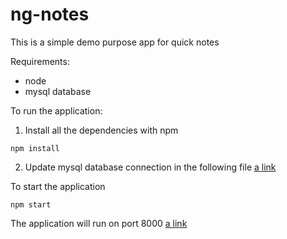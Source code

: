 # ng-notes
This is a simple demo purpose app for quick notes

Requirements:
- node
- mysql database



To run the application:
1. Install all the dependencies with npm
```
npm install
```

2. Update mysql database connection in the following file
[a link](https://github.com/harsh00008/ng-notes/blob/master/logic/db/connection.js)


To start the application
```
npm start
```

The application will run on port 8000
[a link](http://127.0.0.1:8000/)

